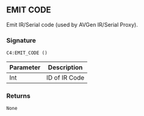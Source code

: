 ## EMIT CODE

Emit IR/Serial code (used by AVGen IR/Serial Proxy).


### Signature

`C4:EMIT_CODE ()`


| Parameter | Description |
| --- | --- |
| Int | ID of IR Code |


### Returns

`None`